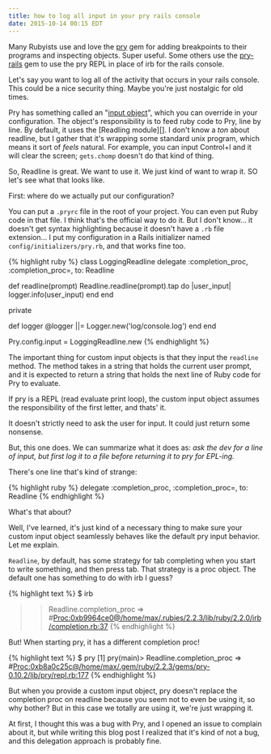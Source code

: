 ```yaml
---
title: how to log all input in your pry rails console
date: 2015-10-14 00:15 EDT
---
```


Many Rubyists use and love the [pry][] gem for adding breakpoints to their
programs and inspecting objects. Super useful. Some others use the [pry-rails][]
gem to use the pry REPL in place of irb for the rails console.

[pry]: https://github.com/pry/pry
[pry-rails]: https://github.com/rweng/pry-rails

Let's say you want to log all of the activity that occurs in your rails console.
This could be a nice security thing. Maybe you're just nostalgic for old times.

Pry has something called an "[input object][]", which you can override in your
configuration. The object's responsibility is to feed ruby code to Pry, line by
line. By default, it uses the [Readling module][]. I don't know a *ton* about
readline, but I gather that it's wrapping some standard unix program, which
means it sort of *feels* natural. For example, you can input Control+l and it
will clear the screen; `gets.chomp` doesn't do that kind of thing.

[input object]: https://github.com/pry/pry/wiki/Customization-and-configuration#Config_input
[Readline module]: http://ruby-doc.org/stdlib-2.1.1/libdoc/readline/rdoc/Readline.html

So, Readline is great. We want to use it. We just kind of want to wrap it. SO
let's see what that looks like.

First: where do we actually put our configuration?

You can put a `.pryrc` file in the root of your project. You can even put Ruby
code in that file. I think that's the official way to do it. But I don't know...
it doesn't get syntax highlighting because it doesn't have a `.rb` file
extension... I put my configuration in a Rails initializer named
`config/initializers/pry.rb`, and that works fine too.

{% highlight ruby %}
class LoggingReadline
  delegate :completion_proc, :completion_proc=, to: Readline

  def readline(prompt)
    Readline.readline(prompt).tap do |user_input|
      logger.info(user_input)
    end
  end

  private

  def logger
    @logger ||= Logger.new('log/console.log')
  end
end

Pry.config.input = LoggingReadline.new
{% endhighlight %}

The important thing for custom input objects is that they input the `readline`
method. The method takes in a string that holds the current user prompt, and it
is expected to return a string that holds the next line of Ruby code for Pry to
evaluate.

If pry is a REPL (read evaluate print loop), the custom input object assumes the
responsibility of the first letter, and thats' it.

It doesn't strictly need to ask the user for input. It could just return some
nonsense.

But, this one does. We can summarize what it does as: *ask the dev for a line of
input, but first log it to a file before returning it to pry for EPL-ing.*

There's one line that's kind of strange:

{% highlight ruby %}
delegate :completion_proc, :completion_proc=, to: Readline
{% endhighlight %}

What's that about?

Well, I've learned, it's just kind of a necessary thing to make sure your custom
input object seamlessly behaves like the default pry input behavior. Let me
explain.

`Readline`, by default, has some strategy for tab completing when you start to
write something, and then press tab. That strategy is a proc object. The default
one has something to do with irb I guess?

{% highlight text %}
$ irb
>> Readline.completion_proc
=> #<Proc:0xb9964ce0@/home/max/.rubies/2.2.3/lib/ruby/2.2.0/irb/completion.rb:37>
{% endhighlight %}

But! When starting pry, it has a different completion proc!

{% highlight text %}
$ pry
[1] pry(main)> Readline.completion_proc
=> #<Proc:0xb8a0c25c@/home/max/.gem/ruby/2.2.3/gems/pry-0.10.2/lib/pry/repl.rb:177>
{% endhighlight %}

But when you provide a custom input object, pry doesn't replace the completion
proc on readline because you seem not to even be using it, so why bother? But
in this case we totally are using it, we're just wrapping it.

At first, I thought this was a bug with Pry, and I opened an issue to complain
about it, but while writing this blog post I realized that it's kind of not a
bug, and this delegation approach is probably fine.
